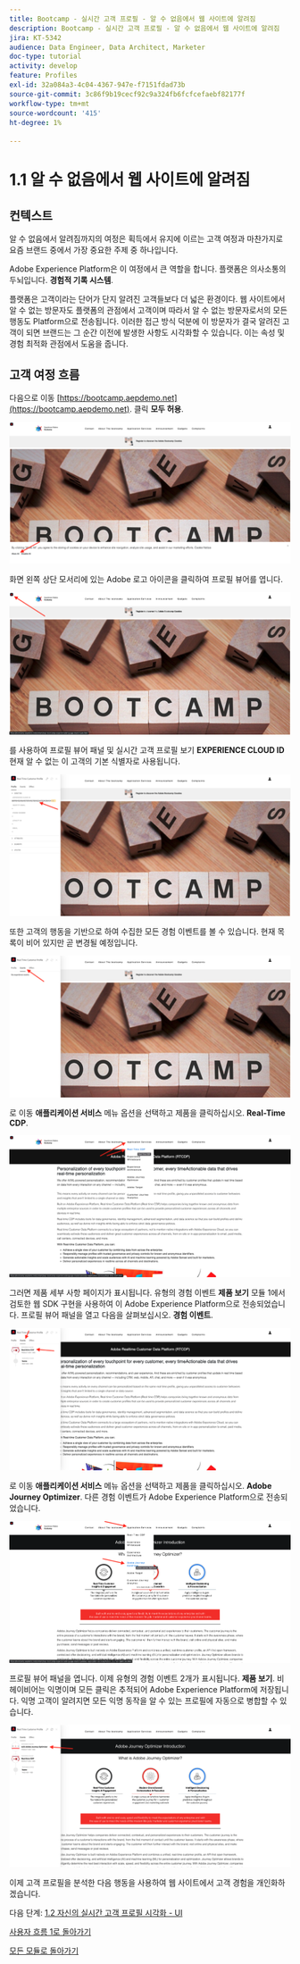 ```yaml
---
title: Bootcamp - 실시간 고객 프로필 - 알 수 없음에서 웹 사이트에 알려짐
description: Bootcamp - 실시간 고객 프로필 - 알 수 없음에서 웹 사이트에 알려짐
jira: KT-5342
audience: Data Engineer, Data Architect, Marketer
doc-type: tutorial
activity: develop
feature: Profiles
exl-id: 32a084a3-4c04-4367-947e-f7151fdad73b
source-git-commit: 3c86f9b19cecf92c9a324fb6fcfcefaebf82177f
workflow-type: tm+mt
source-wordcount: '415'
ht-degree: 1%

---
```


# 1.1 알 수 없음에서 웹 사이트에 알려짐

## 컨텍스트

알 수 없음에서 알려짐까지의 여정은 획득에서 유지에 이르는 고객 여정과 마찬가지로 요즘 브랜드 중에서 가장 중요한 주제 중 하나입니다.

Adobe Experience Platform은 이 여정에서 큰 역할을 합니다. 플랫폼은 의사소통의 두뇌입니다. **경험적 기록 시스템**.

플랫폼은 고객이라는 단어가 단지 알려진 고객들보다 더 넓은 환경이다. 웹 사이트에서 알 수 없는 방문자도 플랫폼의 관점에서 고객이며 따라서 알 수 없는 방문자로서의 모든 행동도 Platform으로 전송됩니다. 이러한 접근 방식 덕분에 이 방문자가 결국 알려진 고객이 되면 브랜드는 그 순간 이전에 발생한 사항도 시각화할 수 있습니다. 이는 속성 및 경험 최적화 관점에서 도움을 줍니다.

## 고객 여정 흐름

다음으로 이동 [https://bootcamp.aepdemo.net](https://bootcamp.aepdemo.net). 클릭 **모두 허용**.

![DSN](./images/web8.png)

화면 왼쪽 상단 모서리에 있는 Adobe 로고 아이콘을 클릭하여 프로필 뷰어를 엽니다.

![데모](./images/pv1.png)

를 사용하여 프로필 뷰어 패널 및 실시간 고객 프로필 보기 **EXPERIENCE CLOUD ID** 현재 알 수 없는 이 고객의 기본 식별자로 사용됩니다.

![데모](./images/pv2.png)

또한 고객의 행동을 기반으로 하여 수집한 모든 경험 이벤트를 볼 수 있습니다. 현재 목록이 비어 있지만 곧 변경될 예정입니다.

![데모](./images/pv3.png)

로 이동 **애플리케이션 서비스** 메뉴 옵션을 선택하고 제품을 클릭하십시오. **Real-Time CDP**.

![데모](./images/pv4.png)

그러면 제품 세부 사항 페이지가 표시됩니다. 유형의 경험 이벤트 **제품 보기** 모듈 1에서 검토한 웹 SDK 구현을 사용하여 이 Adobe Experience Platform으로 전송되었습니다. 프로필 뷰어 패널을 열고 다음을 살펴보십시오. **경험 이벤트**.

![데모](./images/pv5.png)

로 이동 **애플리케이션 서비스** 메뉴 옵션을 선택하고 제품을 클릭하십시오. **Adobe Journey Optimizer**. 다른 경험 이벤트가 Adobe Experience Platform으로 전송되었습니다.

![데모](./images/pv7.png)

프로필 뷰어 패널을 엽니다. 이제 유형의 경험 이벤트 2개가 표시됩니다. **제품 보기**. 비헤이비어는 익명이며 모든 클릭은 추적되어 Adobe Experience Platform에 저장됩니다. 익명 고객이 알려지면 모든 익명 동작을 알 수 있는 프로필에 자동으로 병합할 수 있습니다.

![데모](./images/pv8.png)

이제 고객 프로필을 분석한 다음 행동을 사용하여 웹 사이트에서 고객 경험을 개인화하겠습니다.

다음 단계: [1.2 자신의 실시간 고객 프로필 시각화 - UI](./ex2.md)

[사용자 흐름 1로 돌아가기](./uc1.md)

[모든 모듈로 돌아가기](../../overview.md)
